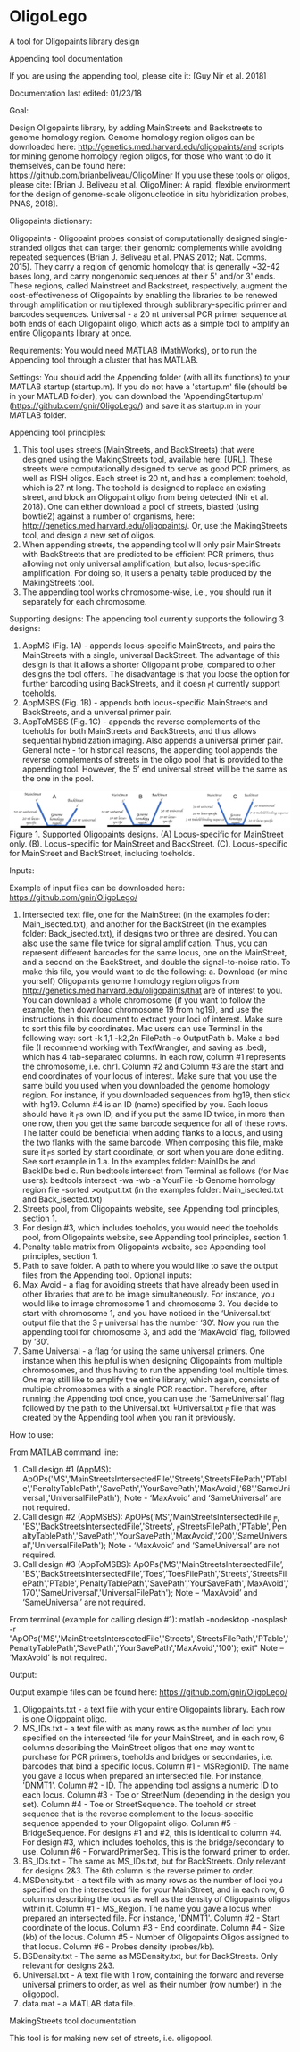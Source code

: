 # OligoLego
A tool for Oligopaints library design

Appending tool documentation

If you are using the appending tool, please cite it: [Guy Nir et al. 2018]	

Documentation last edited: 01/23/18

Goal: 

Design Oligopaints library, by adding MainStreets and Backstreets to genome homology region. 
Genome homology region oligos can be downloaded here: http://genetics.med.harvard.edu/oligopaints/and scripts for mining genome homology region oligos, for those who want to do it themselves, can be found here: https://github.com/brianbeliveau/OligoMiner If you use these tools or oligos, please cite: [Brian J. Beliveau et al. OligoMiner: A rapid, flexible environment for the design of genome-scale oligonucleotide in situ hybridization probes, PNAS, 2018].

Oligopaints dictionary:

Oligopaints - Oligopaint probes consist of computationally designed single-stranded oligos that can target their genomic complements while avoiding repeated sequences (Brian J. Beliveau et al. PNAS 2012; Nat. Comms. 2015).
They carry a region of genomic homology that is generally ~32-42 bases long, and carry nongenomic sequences at their 5' and/or 3' ends. These regions, called Mainstreet and Backstreet, respectively, augment the cost-effectiveness of Oligopaints by enabling the libraries to be renewed through amplification or multiplexed through sublibrary-specific primer and barcodes sequences.
Universal - a 20 nt universal PCR primer sequence at both ends of each Oligopaint oligo, which acts as a simple tool to amplify an entire Oligopaints library at once.

Requirements:
You would need MATLAB (MathWorks), or to run the Appending tool through a cluster that has MATLAB.

Settings:
You should add the Appending folder (with all its functions) to your MATLAB startup (startup.m). If you do not have a 'startup.m' file (should be in your MATLAB folder), you can download the 'AppendingStartup.m' (https://github.com/gnir/OligoLego/) and save it as startup.m in your MATLAB folder.

Appending tool principles:
1.	This tool uses streets (MainStreets, and BackStreets) that were designed using the MakingStreets tool, available here: [URL]. These streets were computationally designed to serve as good PCR primers, as well as FISH oligos. Each street is 20 nt, and has a complement toehold, which is 27 nt long. The toehold is designed to replace an existing street, and block an Oligopaint oligo from being detected (Nir et al. 2018). One can either download a pool of streets, blasted (using bowtie2) against a number of organisms, here: http://genetics.med.harvard.edu/oligopaints/. Or, use the MakingStreets tool, and design a new set of oligos.
2.	When appending streets, the appending tool will only pair MainStreets with BackStreets that are predicted to be efficient PCR primers, thus allowing not only universal amplification, but also, locus-specific amplification. For doing so, it users a penalty table produced by the MakingStreets tool.
3.	The appending tool works chromosome-wise, i.e., you should run it separately for each chromosome. 

Supporting designs: 
The appending tool currently supports the following 3 designs:
1.	AppMS (Fig. 1A) - appends locus-specific MainStreets, and pairs the MainStreets with a single, universal BackStreet. The advantage of this design is that it allows a shorter Oligopaint probe, compared to other designs the tool offers. The disadvantage is that you loose the option for further barcoding using BackStreets, and it doesn╒t currently support toeholds. 
2.	AppMSBS (Fig. 1B) - appends both locus-specific MainStreets and BackStreets, and a universal primer pair.
3.	AppToMSBS (Fig. 1C) - appends the reverse complements of the toeholds for both MainStreets and BackStreets, and thus allows sequential hybridization imaging. Also appends a universal primer pair.
General note - for historical reasons, the appending tool appends the reverse complements of streets in the oligo pool that is provided to the appending tool. However, the 5’ end universal street will be the same as the one in the pool.

 ![alt text](https://github.com/gnir/OligoLego/blob/master/AllDesigns.png)
Figure 1. Supported Oligopaints designs. (A) Locus-specific for MainStreet only. (B). Locus-specific for MainStreet and BackStreet. (C). Locus-specific for MainStreet and BackStreet, including toeholds.

Inputs:

Example of input files can be downloaded here: https://github.com/gnir/OligoLego/

1.	Intersected text file, one for the MainStreet (in the examples folder: Main_isected.txt), and another for the BackStreet (in the examples folder: Back_isected.txt), if designs two or three are desired. You can also use the same file twice for signal amplification. Thus, you can represent different barcodes for the same locus, one on the MainStreet, and a second on the BackStreet, and double the signal-to-noise ratio. To make this file, you would want to do the following: 
a.	Download (or mine yourself) Oligopaints genome homology region oligos from http://genetics.med.harvard.edu/oligopaints/that are of interest to you. You can download a whole chromosome (if you want to follow the example, then download chromosome 19 from hg19), and use the instructions in this document to extract your loci of interest. Make sure to sort this file by coordinates. Mac users can use Terminal in the following way: sort -k 1,1 -k2,2n FilePath -o OutputPath
b.	Make a bed file (I recommend working with TextWrangler, and saving as .bed), which has 4 tab-separated columns. In each row, column #1 represents the chromosome, i.e. chr1. Column #2 and Column #3 are the start and end coordinates of your locus of interest. Make sure that you use the same build you used when you downloaded the genome homology region. For instance, if you downloaded sequences from hg19, then stick with hg19. Column #4 is an ID (name) specified by you. Each locus should have it╒s own ID, and if you put the same ID twice, in more than one row, then you get the same barcode sequence for all of these rows. The latter could be beneficial when adding flanks to a locus, and using the two flanks with the same barcode. When composing this file, make sure it╒s sorted by start coordinate, or sort when you are done editing. See sort example in 1.a. In the examples folder: MainIDs.be and BackIDs.bed
c.	Run bedtools intersect from Terminal as follows (for Mac users): bedtools intersect -wa -wb -a YourFile -b Genome homology region file -sorted >output.txt (in the examples folder: Main_isected.txt and Back_isected.txt)
2.	Streets pool, from Oligopaints website, see Appending tool principles, section 1.
3.	For design #3, which includes toeholds, you would need the toeholds pool, from Oligopaints website, see Appending tool principles, section 1.
4.	Penalty table matrix from Oligopaints website, see Appending tool principles, section 1. 
5.	Path to save folder. A path to where you would like to save the output files from the Appending tool.
Optional inputs:
1.	Max Avoid - a flag for avoiding streets that have already been used in other libraries that are to be image simultaneously. For instance, you would like to image chromosome 1 and chromosome 3. You decide to start with chromosome 1, and you have noticed in the ‘Universal.txt’ output file that the 3╒ universal has the number ‘30’. Now you run the appending tool for chromosome 3, and add the ‘MaxAvoid’ flag, followed by ‘30’. 
2.	Same Universal - a flag for using the same universal primers. One instance when this helpful is when designing Oligopaints from multiple chromosomes, and thus having to run the appending tool multiple times. One may still like to amplify the entire library, which again, consists of multiple chromosomes with a single PCR reaction. Therefore, after running the Appending tool once, you can use the ‘SameUniversal’ flag followed by the path to the Universal.txt ╘Universal.txt╒ file that was created by the Appending tool when you ran it previously.

How to use:

From MATLAB command line:
1.	Call design #1 (AppMS): ApOPs('MS','MainStreetsIntersectedFile’,'Streets',StreetsFilePath','PTable','PenaltyTablePath','SavePath','YourSavePath','MaxAvoid','68','SameUniversal','UniversalFilePath');
Note - ‘MaxAvoid’ and ‘SameUniversal’ are not required.
2.	Call design #2 (AppMSBS): ApOPs('MS','MainStreetsIntersectedFile╒, 'BS','BackStreetsIntersectedFile’,'Streets',╒StreetsFilePath','PTable','PenaltyTablePath','SavePath','YourSavePath','MaxAvoid','200','SameUniversal','UniversalFilePath'); 
Note - ‘MaxAvoid’ and ‘SameUniversal’ are not required.
3.	Call design #3 (AppToMSBS): ApOPs('MS','MainStreetsIntersectedFile’, 'BS','BackStreetsIntersectedFile’,’Toes’,’ToesFilePath','Streets',’StreetsFilePath','PTable','PenaltyTablePath','SavePath','YourSavePath','MaxAvoid','170','SameUniversal','UniversalFilePath'); 
Note – ‘MaxAvoid’ and ‘SameUniversal’ are not required.

From terminal (example for calling design #1):
matlab -nodesktop -nosplash -r "ApOPs('MS','MainStreetsIntersectedFile','Streets',‘StreetsFilePath','PTable','PenaltyTablePath','SavePath','YourSavePath','MaxAvoid','100'); exit"
Note – ‘MaxAvoid’ is not required.

Output:

Output example files can be found here: https://github.com/gnir/OligoLego/

1. Oligopaints.txt - a text file with your entire Oligopaints library. Each row is one Oligopaint oligo.
2. MS_IDs.txt - a text file with as many rows as the number of loci you specified on the intersected file for your MainStreet, and in each row, 6 columns describing the MainStreet oligos that one may want to purchase for PCR primers, toeholds and bridges or secondaries, i.e. barcodes that bind a specific locus. Column #1 - MSRegionID. The name you gave a locus when prepared an intersected file. For instance, 'DNMT1'. Column #2 - ID. The appending tool assigns a numeric ID to each locus. Column #3 - Toe or StreetNum (depending in the design you set). Column #4 - Toe or StreetSequence. The toehold or street sequence that is the reverse complement to the locus-specific sequence appended to your Oligopaint oligo. Column #5 - BridgeSequence. For designs #1 and #2, this is identical to column #4. For design #3, which includes toeholds, this is the bridge/secondary to use. Column #6 - ForwardPrimerSeq. This is the forward primer to order.
3. BS_IDs.txt - The same as MS_IDs.txt, but for BackStreets. Only relevant for designs 2&3. The 6th column is the reverse primer to order.
4. MSDensity.txt - a text file with as many rows as the number of loci you specified on the intersected file for your MainStreet, and in each row, 6 columns describing the locus as well as the density of Oligopaints oligos within it. Column #1 - MS_Region. The name you gave a locus when prepared an intersected file. For instance, 'DNMT1'. Column #2 - Start coordinate of the locus. Column #3 - End coordinate. Column #4 - Size (kb) of the locus. Column #5 - Number of Oligopaints Oligos assigned to that locus. Column #6 - Probes density (probes/kb).
5. BSDensity.txt -  The same as MSDensity.txt, but for BackStreets. Only relevant for designs 2&3.
6. Universal.txt - A text file with 1 row, containing the forward and reverse universal primers to order, as well as their number (row number) in the oligopool. 
7. data.mat - a MATLAB data file. 

MakingStreets tool documentation

This tool is for making new set of streets, i.e. oligopool.
